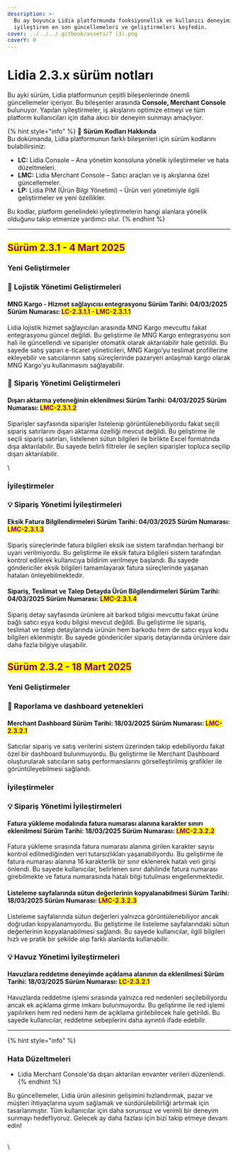 ```yaml
---
description: >-
  Bu ay boyunca Lidia platformunda fonksiyonellik ve kullanıcı deneyimini
  iyileştiren en son güncellemeleri ve geliştirmeleri keşfedin.
cover: ../../../.gitbook/assets/7 (3).png
coverY: 0
---
```


# Lidia 2.3.x sürüm notları

Bu ayki sürüm, Lidia platformunun çeşitli bileşenlerinde önemli güncellemeler içeriyor. Bu bileşenler arasında **Console, Merchant Console** bulunuyor. Yapılan iyileştirmeler, iş akışlarını optimize etmeyi ve tüm platform kullanıcıları için daha akıcı bir deneyim sunmayı amaçlıyor.

{% hint style="info" %}
🔎 **Sürüm Kodları Hakkında**\
Bu dokümanda, Lidia platformunun farklı bileşenleri için sürüm kodlarını bulabilirsiniz:

* **LC:** Lidia Console – Ana yönetim konsoluna yönelik iyileştirmeler ve hata düzeltmeleri.
* **LMC:** Lidia Merchant Console – Satıcı araçları ve iş akışlarına özel güncellemeler.
* **LP:** Lidia PIM (Ürün Bilgi Yönetimi) – Ürün veri yönetimiyle ilgili geliştirmeler ve yeni özellikler.

Bu kodlar, platform genelindeki iyileştirmelerin hangi alanlara yönelik olduğunu takip etmenize yardımcı olur.
{% endhint %}

***

## <mark style="color:purple;">**Sürüm 2.3.1 - 4 Mart 2025**</mark>

### Yeni Geliştirmeler

### 🎯 **Lojistik Yönetimi Geliştirmeleri**

#### **MNG Kargo - Hizmet sağlayıcısı entegrasyonu** Sürüm Tarihi: 04/03/2025 Sürüm Numarası: <mark style="color:purple;">LC-2.3.1.1 - LMC-2.3.1.1</mark>

Lidia lojistik hizmet sağlayıcıları arasında MNG Kargo mevcuttu fakat entegrasyonu güncel değildi. Bu geliştirme ile MNG Kargo entegrasyonu son hali ile güncellendi ve siparişler otomatik olarak aktarılabilir hale getirildi. Bu sayede satış yapan e-ticaret yöneticileri, MNG Kargo’yu teslimat profillerine ekleyebilir ve satıcılarının satış süreçlerinde pazaryeri anlaşmalı kargo olarak MNG Kargo'yu kullanmasını sağlayabilir.



### 🎯 **Sipariş Yönetimi Geliştirmeleri**

#### **Dışarı aktarma yeteneğinin eklenilmesi** Sürüm Tarihi: 04/03/2025 Sürüm Numarası: <mark style="color:purple;">LMC-2.3.1.2</mark>

Siparişler sayfasında siparişler listelenip görüntülenebiliyordu fakat seçili sipariş satırlarını dışarı aktarma özelliği mevcut değildi. Bu geliştirme ile seçili sipariş satırları, listelenen sütun bilgileri ile birlikte Excel formatında dışa aktarılabilir. Bu sayede belirli filtreler ile seçilen siparişler topluca seçilip dışarı aktarılabilir.

\


### İyileştirmeler

### 💡 **Sipariş Yönetimi İyileştirmeleri**

#### Eksik Fatura Bilgilendirmeleri Sürüm Tarihi: 04/03/2025 Sürüm Numarası: <mark style="color:purple;">LMC-2.3.1.3</mark>

Sipariş süreçlerinde fatura bilgileri eksik ise sistem tarafından herhangi bir uyarı verilmiyordu. Bu geliştirme ile eksik fatura bilgileri sistem tarafından kontrol edilerek kullanıcıya bildirim verilmeye başlandı. Bu sayede göndericiler eksik bilgileri tamamlayarak fatura süreçlerinde yaşanan hataları önleyebilmektedir.



#### Sipariş, Teslimat ve Talep Detayda Ürün Bilgilendirmeleri Sürüm Tarihi: 04/03/2025 Sürüm Numarası: <mark style="color:purple;">LMC-2.3.1.4</mark>

Sipariş detay sayfasında ürünlere ait barkod bilgisi mevcuttu fakat ürüne bağlı satıcı eşya kodu bilgisi mevcut değildi. Bu geliştirme ile sipariş, teslimat ve talep detaylarında ürünün hem barkodu hem de satıcı eşya kodu bilgileri eklenmiştir. Bu sayede göndericiler sipariş detaylarında ürünlere dair daha fazla bilgiye ulaşabilir.



## <mark style="color:purple;">**Sürüm 2.3.2 - 18 Mart 2025**</mark>

### Yeni Geliştirmeler

### 🎯 Raporlama ve dashboard yetenekleri

#### **Merchant Dashboard** Sürüm Tarihi: 18/03/2025 Sürüm Numarası: <mark style="color:purple;">LMC-2.3.2.1</mark>

Satıcılar sipariş ve satış verilerini sistem üzerinden takip edebiliyordu fakat özel bir dashboard bulunmuyordu. Bu geliştirme ile Merchant Dashboard oluşturularak satıcıların satış performanslarını görselleştirilmiş grafikler ile görüntüleyebilmesi sağlandı.&#x20;



### İyileştirmeler

### 💡 **Sipariş Yönetimi İyileştirmeleri**

#### Fatura yükleme modalında fatura numarası alanına karakter sınırı eklenilmesi Sürüm Tarihi: 18/03/2025 Sürüm Numarası: <mark style="color:purple;">LMC-2.3.2.2</mark>

Fatura yükleme sırasında fatura numarası alanına girilen karakter sayısı kontrol edilmediğinden veri tutarsızlıkları yaşanabiliyordu. Bu geliştirme ile fatura numarası alanına 16 karakterlik bir sınır eklenerek hatalı veri girişi önlendi. Bu sayede kullanıcılar, belirlenen sınır dahilinde fatura numarası girebilmekte ve fatura numarasında hatalı bilgi tutulması engellenmektedir.



#### Listeleme sayfalarında sütun değerlerinin kopyalanabilmesi Sürüm Tarihi: 18/03/2025 Sürüm Numarası: <mark style="color:purple;">LMC-2.3.2.3</mark>

Listeleme sayfalarında sütun değerleri yalnızca görüntülenebiliyor ancak doğrudan kopyalanamıyordu. Bu geliştirme ile listeleme sayfalarındaki sütun değerlerinin kopyalanabilmesi sağlandı. Bu sayede kullanıcılar, ilgili bilgileri hızlı ve pratik bir şekilde alıp farklı alanlarda kullanabilir.



### 💡 **Havuz Yönetimi İyileştirmeleri**

#### Havuzlara reddetme deneyimde açıklama alanının da eklenilmesi Sürüm Tarihi: 18/03/2025 Sürüm Numarası: <mark style="color:purple;">LC-2.3.2.1</mark>

Havuzlarda reddetme işlemi sırasında yalnızca red nedenleri seçilebiliyordu ancak ek açıklama girme imkanı bulunmuyordu. Bu geliştirme ile red işlemi yapılırken hem red nedeni hem de açıklama girilebilecek hale getirildi. Bu sayede kullanıcılar, reddetme sebeplerini daha ayrıntılı ifade edebilir.





***

{% hint style="info" %}
### **Hata Düzeltmeleri**

* Lidia Merchant Console'da dışarı aktarılan envanter verileri düzenlendi.
{% endhint %}





Bu güncellemeler, Lidia ürün ailesinin gelişimini hızlandırmak, pazar ve müşteri ihtiyaçlarına uyum sağlamak ve sürdürülebilirliği artırmak için tasarlanmıştır. Tüm kullanıcılar için daha sorunsuz ve verimli bir deneyim sunmayı hedefliyoruz. Gelecek ay daha fazlası için bizi takip etmeye devam edin!



\
\
